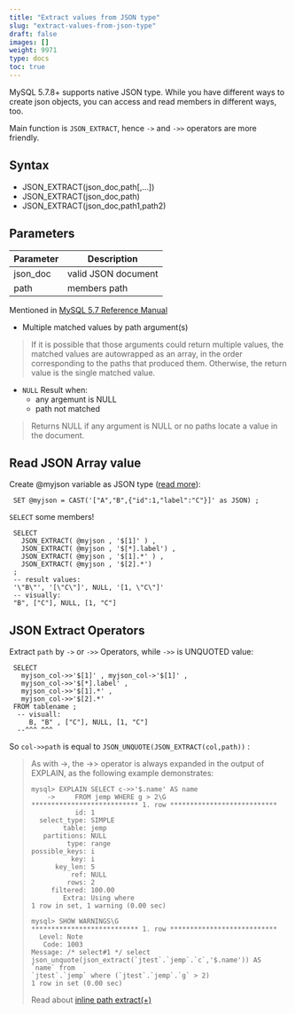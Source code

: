 ```yaml
---
title: "Extract values from JSON type"
slug: "extract-values-from-json-type"
draft: false
images: []
weight: 9971
type: docs
toc: true
---
```


MySQL 5.7.8+ supports native JSON type. While you have different ways to create json objects, you can access and read members in different ways, too.

Main function is `JSON_EXTRACT`, hence `->` and `->>` operators are more friendly.

## Syntax
- JSON_EXTRACT(json_doc,path[,...])
- JSON_EXTRACT(json_doc,path)
- JSON_EXTRACT(json_doc,path1,path2)

## Parameters
Parameter|Description
------|------
json_doc|valid JSON document
path|members path

Mentioned in [MySQL 5.7 Reference Manual](https://dev.mysql.com/doc/refman/5.7/en/json-search-functions.html#function_json-extract)
 - Multiple matched values by path argument(s)
> If it is possible that those arguments could return multiple values, the matched values are autowrapped as an array, in the order corresponding to the paths that produced them. Otherwise, the return value is the single matched value.

- `NULL` Result when:
  - any argemunt is NULL
  - path not matched

> Returns NULL if any argument is NULL or no paths locate a value in the document.

## Read JSON Array value
Create @myjson variable as JSON type ([read more](https://www.wikiod.com/mysql/json)):

     SET @myjson = CAST('["A","B",{"id":1,"label":"C"}]' as JSON) ;

`SELECT` some members!

     SELECT
       JSON_EXTRACT( @myjson , '$[1]' ) ,
       JSON_EXTRACT( @myjson , '$[*].label') ,
       JSON_EXTRACT( @myjson , '$[1].*' ) ,
       JSON_EXTRACT( @myjson , '$[2].*')
     ;
     -- result values:
     '\"B\"', '[\"C\"]', NULL, '[1, \"C\"]'
     -- visually:
     "B", ["C"], NULL, [1, "C"]


## JSON Extract Operators
Extract `path` by `->` or `->>` Operators, while `->>` is UNQUOTED value:

     SELECT
       myjson_col->>'$[1]' , myjson_col->'$[1]' ,
       myjson_col->>'$[*].label' ,
       myjson_col->>'$[1].*' ,
       myjson_col->>'$[2].*'
     FROM tablename ;
      -- visuall:
         B, "B" , ["C"], NULL, [1, "C"]
      --^^^ ^^^
So `col->>path` is equal to `JSON_UNQUOTE(JSON_EXTRACT(col,path))` :
> As with ->, the ->> operator is always expanded in the output of EXPLAIN, as the following example demonstrates:
>
>     mysql> EXPLAIN SELECT c->>'$.name' AS name   
>         ->     FROM jemp WHERE g > 2\G
>     *************************** 1. row ***************************
>                id: 1
>       select_type: SIMPLE
>             table: jemp
>        partitions: NULL
>              type: range
>     possible_keys: i
>               key: i
>           key_len: 5
>               ref: NULL
>              rows: 2
>          filtered: 100.00
>             Extra: Using where
>     1 row in set, 1 warning (0.00 sec)
>     
>     mysql> SHOW WARNINGS\G
>     *************************** 1. row ***************************
>       Level: Note
>        Code: 1003
>     Message: /* select#1 */ select
>     json_unquote(json_extract(`jtest`.`jemp`.`c`,'$.name')) AS `name` from
>     `jtest`.`jemp` where (`jtest`.`jemp`.`g` > 2)
>     1 row in set (0.00 sec)
> Read about [inline path extract(+)](https://dev.mysql.com/doc/refman/5.7/en/json-search-functions.html#operator_json-inline-path)

